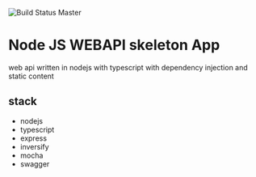 
![Build Status Master](https://codebuild.eu-central-1.amazonaws.com/badges?uuid=eyJlbmNyeXB0ZWREYXRhIjoiWWRaYzNWa0YvN2R2aS95dTlORDhrVVlGak1hUEE5L2pIVkUrUlpwcXZkUnh5M1pmeFJVQVRublVTOFlEaklsclRkblg1TGJtTVZKWlFKOHFNbXFvQUlRPSIsIml2UGFyYW1ldGVyU3BlYyI6Ii9mS0tQV0JMaUxtc0laRFgiLCJtYXRlcmlhbFNldFNlcmlhbCI6MX0%3D&branch=master)
  
# Node JS WEBAPI skeleton App
web api written in nodejs with typescript with dependency injection and static content
## stack 
- nodejs
- typescript
- express
- inversify
- mocha
- swagger





